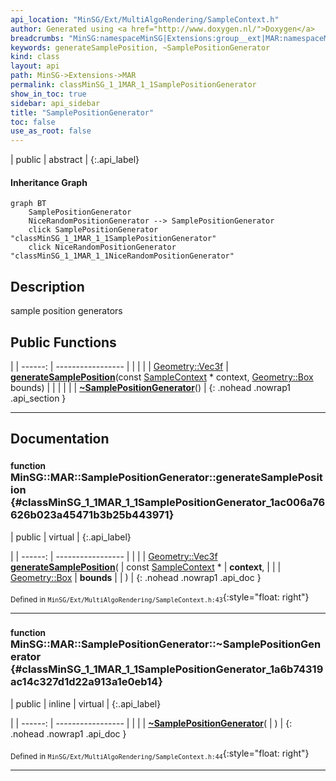 ```yaml
---
api_location: "MinSG/Ext/MultiAlgoRendering/SampleContext.h"
author: Generated using <a href="http://www.doxygen.nl/">Doxygen</a>
breadcrumbs: "MinSG:namespaceMinSG|Extensions:group__ext|MAR:namespaceMinSG_1_1MAR"
keywords: generateSamplePosition, ~SamplePositionGenerator
kind: class
layout: api
path: MinSG->Extensions->MAR
permalink: classMinSG_1_1MAR_1_1SamplePositionGenerator
show_in_toc: true
sidebar: api_sidebar
title: "SamplePositionGenerator"
toc: false
use_as_root: false
---
```


| public | abstract |
{:.api_label}

#### Inheritance Graph

```mermaid
graph BT
	SamplePositionGenerator
	NiceRandomPositionGenerator --> SamplePositionGenerator
	click SamplePositionGenerator "classMinSG_1_1MAR_1_1SamplePositionGenerator"
	click NiceRandomPositionGenerator "classMinSG_1_1MAR_1_1NiceRandomPositionGenerator"
```

## Description

sample position generators



## Public Functions

|
| ------: | ----------------- |
|  | |
| [Geometry::Vec3f](namespaceGeometry#namespaceGeometry_1a5b269b6a82917f18e344231ecf8e6566) | **[generateSamplePosition](#classMinSG_1_1MAR_1_1SamplePositionGenerator_1ac006a76626b023a45471b3b25b443971)**(const [SampleContext](classMinSG_1_1MAR_1_1SampleContext) * context,  [Geometry::Box](namespaceGeometry#namespaceGeometry_1a02eb80497cc2daa40fba114c929f877a)  bounds) |
|  | |
|  | **[~SamplePositionGenerator](#classMinSG_1_1MAR_1_1SamplePositionGenerator_1a6b74319ac14c327d1d22a913a1e0eb14)**() |
{: .nohead .nowrap1 .api_section }


-------------------------------------------------------------------

## Documentation

### <small>function</small><br/> MinSG::MAR::SamplePositionGenerator::generateSamplePosition {#classMinSG_1_1MAR_1_1SamplePositionGenerator_1ac006a76626b023a45471b3b25b443971}

| public | virtual |
{:.api_label}

|
| ------: | ----------------- |
|  |
| [Geometry::Vec3f](namespaceGeometry#namespaceGeometry_1a5b269b6a82917f18e344231ecf8e6566) **[generateSamplePosition](#classMinSG_1_1MAR_1_1SamplePositionGenerator_1ac006a76626b023a45471b3b25b443971)**( | const [SampleContext](classMinSG_1_1MAR_1_1SampleContext) * | **context**, |
| |  [Geometry::Box](namespaceGeometry#namespaceGeometry_1a02eb80497cc2daa40fba114c929f877a)  | **bounds** |
|   ) |
{: .nohead .nowrap1 .api_doc }





<sub>Defined in `MinSG/Ext/MultiAlgoRendering/SampleContext.h:43`</sub>{:style="float: right"}

-------------------------------------------------------------------

### <small>function</small><br/> MinSG::MAR::SamplePositionGenerator::~SamplePositionGenerator {#classMinSG_1_1MAR_1_1SamplePositionGenerator_1a6b74319ac14c327d1d22a913a1e0eb14}

| public | inline | virtual |
{:.api_label}

|
| ------: | ----------------- |
|  |
|  **[~SamplePositionGenerator](#classMinSG_1_1MAR_1_1SamplePositionGenerator_1a6b74319ac14c327d1d22a913a1e0eb14)**( |  ) |
{: .nohead .nowrap1 .api_doc }





<sub>Defined in `MinSG/Ext/MultiAlgoRendering/SampleContext.h:44`</sub>{:style="float: right"}

-------------------------------------------------------------------

